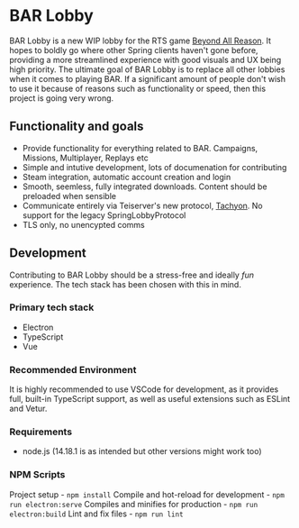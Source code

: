 # BAR Lobby

BAR Lobby is a new WIP lobby for the RTS game [Beyond All Reason](https://github.com/beyond-all-reason/Beyond-All-Reason). It hopes to boldly go where other Spring clients haven't gone before, providing a more streamlined experience with good visuals and UX being high priority. The ultimate goal of BAR Lobby is to replace all other lobbies when it comes to playing BAR. If a significant amount of people don't wish to use it because of reasons such as functionality or speed, then this project is going very wrong.

## Functionality and goals

- Provide functionality for everything related to BAR. Campaigns, Missions, Multiplayer, Replays etc
- Simple and intutive development, lots of documenation for contributing
- Steam integration, automatic account creation and login
- Smooth, seemless, fully integrated downloads. Content should be preloaded when sensible
- Communicate entirely via Teiserver's new protocol, [Tachyon](https://github.com/beyond-all-reason/teiserver/tree/master/documents/tachyon). No support for the legacy SpringLobbyProtocol
- TLS only, no unencypted comms

## Development
Contributing to BAR Lobby should be a stress-free and ideally _fun_ experience. The tech stack has been chosen with this in mind.

### Primary tech stack
- Electron
- TypeScript
- Vue

### Recommended Environment
It is highly recommended to use VSCode for development, as it provides full, built-in TypeScript support, as well as useful extensions such as ESLint and Vetur.

### Requirements
- node.js (14.18.1 is as intended but other versions might work too)

### NPM Scripts
Project setup - `npm install`
Compile and hot-reload for development - `npm run electron:serve`
Compiles and minifies for production - `npm run electron:build`
Lint and fix files - `npm run lint`
